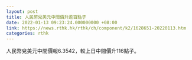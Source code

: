 ```yaml
---
layout: post
title: 人民幣兌美元中間價升逾百點子
date: 2022-01-13 09:23:24.000000000 +08:00
link: https://news.rthk.hk/rthk/ch/component/k2/1628651-20220113.htm
categories: rthk
---
```


人民幣兌美元中間價報6.3542，較上日中間價升116點子。
